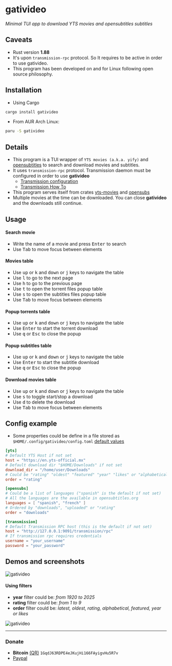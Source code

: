 # gativideo
*Minimal TUI app to download YTS movies and opensubtitles subtitles*

## Caveats
- Rust version **1.88**
- It's upon `transmission-rpc` protocol. So It requires to be active in order to use gativideo. 
- This program has been developed on and for Linux following open source philosophy.

## Installation
- Using Cargo
```bash
cargo install gativideo
```

- From AUR Arch Linux:
```bash
paru -S gativideo
```

## Details
- This program is a TUI wrapper of `YTS movies (a.k.a. yify)` and [opensubtitles](https://opensubtitles.org) to search and download movies and subtitles. 
- It uses `transmission-rpc` protocol. Transmission daemon must be configured in order to use **gativideo**
    - [Transmission configuration](https://github.com/transmission/transmission/blob/main/docs/Editing-Configuration-Files.md)
    - [Transmission How To](https://help.ubuntu.com/community/TransmissionHowTo)
- This program serves itself from crates [yts-movies](https://github.com/javiorfo/yts-movies) and [opensubs](https://github.com/javiorfo/opensubs)
- Multiple movies at the time can be downloaded. You can close **gativideo** and the downloads still continue.

## Usage
#### Search movie
- Write the name of a movie and press <kbd>Enter</kbd> to search
- Use <kbd>Tab</kbd> to move focus between elements
#### Movies table
- Use <kbd>up</kbd> or <kbd>k</kbd> and <kbd>down</kbd> or <kbd>j</kbd> keys to navigate the table
- Use <kbd>l</kbd> to go to the next page
- Use <kbd>h</kbd> to go to the previous page
- Use <kbd>t</kbd> to open the torrent files popup table
- Use <kbd>s</kbd> to open the subtitles files popup table
- Use <kbd>Tab</kbd> to move focus between elements
#### Popup torrents table
- Use <kbd>up</kbd> or <kbd>k</kbd> and <kbd>down</kbd> or <kbd>j</kbd> keys to navigate the table
- Use <kbd>Enter</kbd> to start the torrent download
- Use <kbd>q</kbd> or <kbd>Esc</kbd> to close the popup
#### Popup subtitles table
- Use <kbd>up</kbd> or <kbd>k</kbd> and <kbd>down</kbd> or <kbd>j</kbd> keys to navigate the table
- Use <kbd>Enter</kbd> to start the subtitle download
- Use <kbd>q</kbd> or <kbd>Esc</kbd> to close the popup
#### Download movies table
- Use <kbd>up</kbd> or <kbd>k</kbd> and <kbd>down</kbd> or <kbd>j</kbd> keys to navigate the table
- Use <kbd>s</kbd> to toggle start/stop a download
- Use <kbd>d</kbd> to delete the download
- Use <kbd>Tab</kbd> to move focus between elements


## Config example
- Some properties could be define in a file stored as `$HOME/.config/gativideo/config.toml` [default values](https://github.com/javiorfo/gativideo/blob/master/example/config.toml)
```toml
[yts]
# Default YTS Host if not set
host = "https://en.yts-official.mx"
# Default download dir "$HOME/Downloads" if not set
download_dir = "/home/user/Downloads" 
# Could be "rating" "oldest" "featured" "year" "likes" or "alphabetical" ("rating" is the default)
order = "rating" 

[opensubs]
# Could be a list of languages ("spanish" is the default if not set)
# All the languages are the available in opensubtitles.org 
languages = [ "spanish", "french" ]
# Ordered by "downloads", "uploaded" or "rating"
order = "downloads" 

[transmission]
# Default Transmission RPC host (this is the default if not set)
host = "http://127.0.0.1:9091/transmission/rpc"
# If transmission rpc requires credentials
username = "your_username"
password = "your_password"
```

## Demos and screenshots

<img src="https://github.com/javiorfo/img/blob/master/gativideo/gativideo-simple.gif?raw=true" alt="gativideo"/>

#### Using filters
- **year** filter could be: *from 1920 to 2025*
- **rating** filter could be: *from 1 to 9*
- **order** filter could be: *latest, oldest, rating, alphabetical, featured, year or likes*
<img src="https://github.com/javiorfo/img/blob/master/gativideo/gativideo-filters.gif?raw=true" alt="gativideo"/>

---

### Donate
- **Bitcoin** [(QR)](https://raw.githubusercontent.com/javiorfo/img/master/crypto/bitcoin.png)  `1GqdJ63RDPE4eJKujHi166FAyigvHu5R7v`
- [Paypal](https://www.paypal.com/donate/?hosted_button_id=FA7SGLSCT2H8G)

